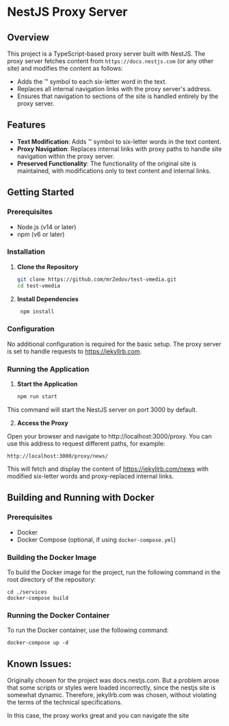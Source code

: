 # NestJS Proxy Server

## Overview

This project is a TypeScript-based proxy server built with NestJS. The proxy server fetches content from `https://docs.nestjs.com` (or any other site) and modifies the content as follows:

- Adds the ™ symbol to each six-letter word in the text.
- Replaces all internal navigation links with the proxy server's address.
- Ensures that navigation to sections of the site is handled entirely by the proxy server.

## Features

- **Text Modification**: Adds ™ symbol to six-letter words in the text content.
- **Proxy Navigation**: Replaces internal links with proxy paths to handle site navigation within the proxy server.
- **Preserved Functionality**: The functionality of the original site is maintained, with modifications only to text content and internal links.

## Getting Started

### Prerequisites

- Node.js (v14 or later)
- npm (v6 or later)

### Installation

1. **Clone the Repository**

   ```bash
   git clone https://github.com/mrZedov/test-vmedia.git
   cd test-vmedia

2. **Install Dependencies**
   ```bash
    npm install

### Configuration
No additional configuration is required for the basic setup. The proxy server is set to handle requests to https://jekyllrb.com.

### Running the Application

1. **Start the Application**
    ```bash
    npm run start

This command will start the NestJS server on port 3000 by default.

2. **Access the Proxy**

Open your browser and navigate to http://localhost:3000/proxy. You can use this address to request different paths, for example:

    http://localhost:3000/proxy/news/


This will fetch and display the content of https://jekyllrb.com/news with modified six-letter words and proxy-replaced internal links.

## Building and Running with Docker

### Prerequisites
- Docker
- Docker Compose (optional, if using `docker-compose.yml`)

### Building the Docker Image

To build the Docker image for the project, run the following command in the root directory of the repository:

    cd ./services
    docker-compose build

### Running the Docker Container
To run the Docker container, use the following command:

    docker-compose up -d


## Known Issues:

Originally chosen for the project was docs.nestjs.com. But a problem arose that some scripts or styles were loaded incorrectly, since the nestjs site is somewhat dynamic.
Therefore, jekyllrb.com was chosen, without violating the terms of the technical specifications.

In this case, the proxy works great and you can navigate the site